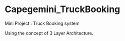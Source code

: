 # Capegemini_TruckBooking
Mini Project : Truck Booking system

Using the concept of 3 Layer Architecture.
